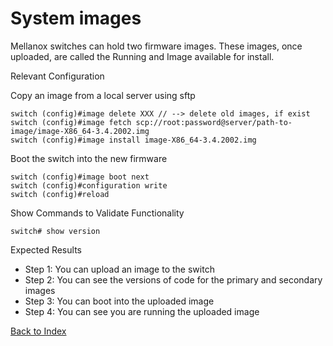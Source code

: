 # System images

Mellanox switches can hold two firmware images. These images, once uploaded, are called the Running and Image available for install.

Relevant Configuration

Copy an image from a local server using sftp

```
switch (config)#image delete XXX // --> delete old images, if exist
switch (config)#image fetch scp://root:password@server/path-to-image/image-X86_64-3.4.2002.img
switch (config)#image install image-X86_64-3.4.2002.img
```

Boot the switch into the new firmware

```
switch (config)#image boot next
switch (config)#configuration write
switch (config)#reload
```

Show Commands to Validate Functionality

```
switch# show version
```

Expected Results

* Step 1: You can upload an image to the switch
* Step 2: You can see the versions of code for the primary and secondary images
* Step 3: You can boot into the uploaded image
* Step 4: You can see you are running the uploaded image


[Back to Index](../index.md)

